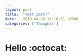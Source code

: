```yaml
---
layout: post
title:  "Test post!"
date:   2018-04-20 16:16:01 -0600
categories: ['Thoughts']
---
```

# Hello :octocat:

